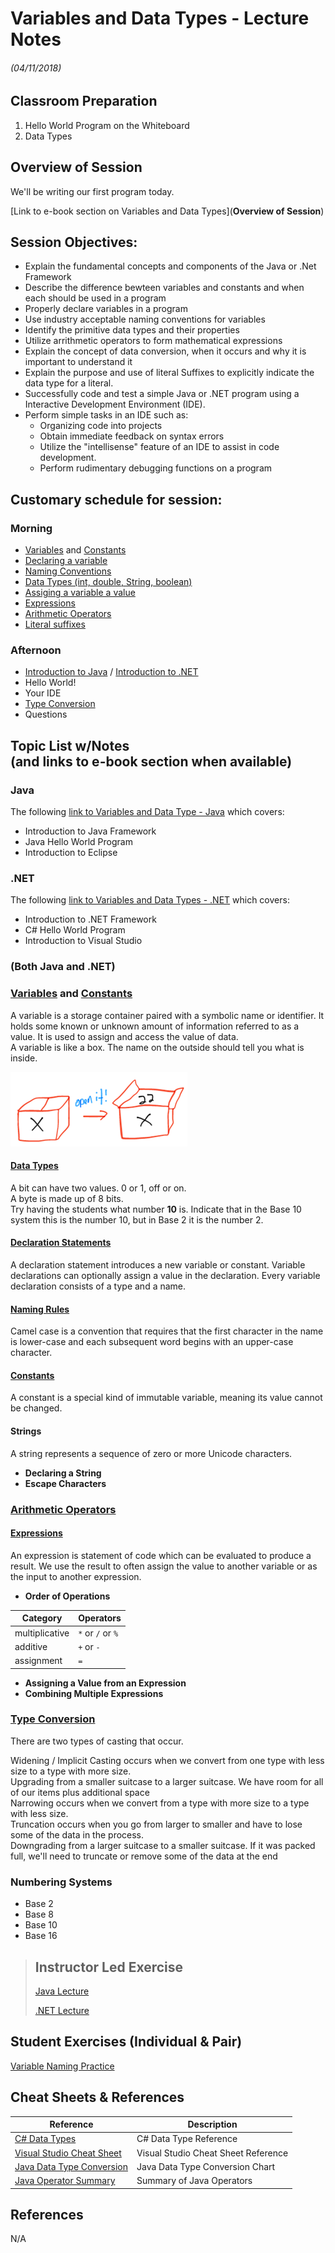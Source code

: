 <link rel="stylesheet" type="text/css" media="all" href="./styles/style.css" />

# Variables and Data Types - Lecture Notes
###### (04/11/2018)

## Classroom Preparation

1. Hello World Program on the Whiteboard
2. Data Types

## **Overview of Session**

We'll be writing our first program today.

[Link to e-book section on Variables and Data Types](**Overview of Session**)


## **Session Objectives:** 

* Explain the fundamental concepts and components of the Java or .Net Framework
* Describe the difference bewteen variables and constants and when each should be used in a program
* Properly declare variables in a program
* Use industry acceptable naming conventions for variables
* Identify the primitive data types and their properties
* Utilize arrithmetic operators to form mathematical expressions
* Explain the concept of data conversion, when it occurs and why it is important to understand it
* Explain the purpose and use of literal Suffixes to explicitly indicate the data type for a literal.
* Successfully code and test a simple Java or .NET program using a Interactive Development Environment (IDE).
* Perform simple tasks in an IDE such as:
    * Organizing code into projects
    * Obtain immediate feedback on syntax errors
    * Utilize the "intellisense" feature of an IDE to assist in code development.
    * Perform rudimentary debugging functions on a program

## **Customary schedule for session:**
### Morning

* [Variables](http://book.techelevator.com/java/05-introduction-to-programming/variables/01-variables.html) and [Constants](http://book.techelevator.com/java/05-introduction-to-programming/variables/25-constants.html)
* [Declaring a variable](http://book.techelevator.com/java/05-introduction-to-programming/variables/10-declaring-variables.html)
* [Naming Conventions](http://book.techelevator.com/java/05-introduction-to-programming/variables/15-naming-variables.html)
* [Data Types (int, double, String, boolean)](http://book.techelevator.com/java/05-introduction-to-programming/variables/05-data-types.html)
* [Assiging a variable a value](http://book.techelevator.com/java/05-introduction-to-programming/variables/20-assigning-values-to-variables.html)
* [Expressions](http://book.techelevator.com/java/05-introduction-to-programming/expressions/01-expressions.html)
* [Arithmetic Operators](http://book.techelevator.com/java/05-introduction-to-programming/expressions/05-arithmetic-expressions.html)
* [Literal suffixes](http://book.techelevator.com/java/05-introduction-to-programming/type-conversion/05-literal-suffixes.html)
### Afternoon

* [Introduction to Java](Variables-and-Data-Types-Java.md) / [Introduction to .NET](Variables-and-Data-Types-.NET.md)
* Hello World!
* Your IDE
* [Type Conversion](http://book.techelevator.com/java/05-introduction-to-programming/type-conversion/01-type-conversion.html)
* Questions

## **Topic List w/Notes** <div class=topicNote>(and <span class='link'>links</span> to e-book section when available)</div>

### Java

The following [link to Variables and Data Type - Java](Variables-and-Data-Types-Java.md) which covers:

* Introduction to Java Framework
* Java Hello World Program
* Introduction to Eclipse

### .NET
 
The following [link to Variables and Data Types - .NET](Variables-and-Data-Types-.NET.md) which covers:

* Introduction to .NET Framework
* C# Hello World Program
* Introduction to Visual Studio

### (Both Java and .NET)
### [Variables](http://book.techelevator.com/java/05-introduction-to-programming/variables/01-variables.html) and [Constants](http://book.techelevator.com/java/05-introduction-to-programming/variables/25-constants.html)

<div class="definition note">A <span>variable</span> is a storage container paired with a symbolic name or identifier. It holds some known or unknown amount
of information referred to as a value. It is used to assign and access the value of data.</div>

<div class="analogy note">A variable is like a box. The name on the outside should tell you what is inside.</div>

![Variable Visual](resources/variable-visual.png)

#### [Data Types](http://book.techelevator.com/java/05-introduction-to-programming/variables/05-data-types.html)

<div class="definition note">A <span>bit</span> can have two values. 0 or 1, off or on.</div>

<div class="definition note">A <span>byte</span> is made up of 8 bits.</div>

<div class="analogy note">Try having the students what number <b>10</b> is. Indicate that in the Base 10 system this is the number 10, but in Base 2 it is the number 2.</div>

#### [Declaration Statements](http://book.techelevator.com/java/05-introduction-to-programming/variables/10-declaring-variables.html)

<div class="definition note">A <span>declaration statement</span> introduces a new variable or constant. Variable declarations can optionally assign a value in the declaration. Every variable declaration consists of a type and a name.</div>

#### [Naming Rules](http://book.techelevator.com/java/05-introduction-to-programming/variables/15-naming-variables.html)

<div class="definition note"><span>Camel case</span> is a convention that requires that the first character in the name is lower-case and 
each subsequent word begins with an upper-case character.</div>
    
#### [Constants](http://book.techelevator.com/java/05-introduction-to-programming/variables/25-constants.html)

<div class="definition note">A <span>constant</span> is a special kind of immutable variable, meaning its value cannot be changed.</div>

#### Strings

<div class="definition note">A <span>string</span> represents a sequence of zero or more Unicode characters.</div>

* **Declaring a String**
* **Escape Characters**

### [Arithmetic Operators](http://book.techelevator.com/java/05-introduction-to-programming/expressions/05-arithmetic-expressions.html)

#### [Expressions](http://book.techelevator.com/java/05-introduction-to-programming/expressions/01-expressions.html)

<div class="definition note">An <span>expression</span> is statement of code which can be evaluated to produce a result. We use the result to often
assign the value to another variable or as the input to another expression.</div>

* **Order of Operations**

| Category | Operators |
|----------|-----------|
| multiplicative | `*` or `/` or `%` |
| additive | `+` or `-` |
| assignment | `=` |

* **Assigning a Value from an Expression**
* **Combining Multiple Expressions** 

### [Type Conversion](http://book.techelevator.com/java/05-introduction-to-programming/type-conversion/01-type-conversion.html)

There are two types of casting that occur.

<div class="definition note">Widening / Implicit Casting occurs when we convert from one type with less size to a type with more size.</div>
<div class="analogy note">Upgrading from a smaller suitcase to a larger suitcase. We have room for all of our items plus additional space</div>

<div class="definition note"><span>Narrowing </span> occurs when we convert from a type with more size to a type with less size.</div>
<div class="definition note"><span>Truncation</span> occurs when you go from larger to smaller and have to lose some of the data in the process.</div>  
<div class="analogy note">Downgrading from a larger suitcase to a smaller suitcase. If it was packed full, we'll need to truncate or remove some of the data at the end </div>

### Numbering Systems
 * Base 2
 * Base 8
 * Base 10
 * Base 16 

> ## Instructor Led Exercise
>
> [Java Lecture](https://bitbucket.org/te-curriculum/m1-java-variables-and-datatypes-lecture)
> 
> [.NET Lecture](https://bitbucket.org/te-curriculum/m1-csharp-variables-and-datatypes-lecture)

## Student Exercises (Individual & Pair)

[Variable Naming Practice](https://bitbucket.org/te-curriculum/m1-java-variables-and-datatypes-exercises)

## Cheat Sheets & References

| Reference | Description |
|-----------|-------------|
| [C# Data Types](https://drive.google.com/open?id=0Bz4DHj0l-C66eVpPa0RBbk5TUlU) | C# Data Type Reference | 
| [Visual Studio Cheat Sheet](https://drive.google.com/open?id=0Bz4DHj0l-C66bGF1ejZvMndOVmc) | Visual Studio Cheat Sheet Reference |
| [Java Data Type Conversion](https://drive.google.com/open?id=0Bz4DHj0l-C66MnV4cnRiUm1UYWc) | Java Data Type Conversion Chart |
| [Java Operator Summary](https://docs.oracle.com/javase/tutorial/java/nutsandbolts/opsummary.html) | Summary of Java Operators |
 

## References
N/A